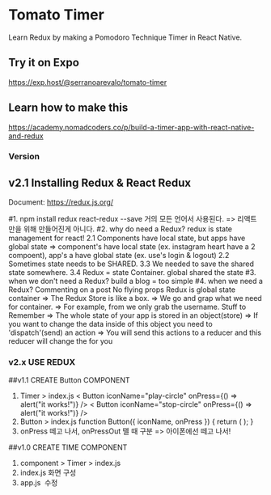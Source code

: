 # Tomato Timer
Learn Redux by making a Pomodoro Technique Timer in React Native.

## Try it on Expo

https://exp.host/@serranoarevalo/tomato-timer

## Learn how to make this

https://academy.nomadcoders.co/p/build-a-timer-app-with-react-native-and-redux

### Version
## v2.1 Installing Redux & React Redux

   Document: https://redux.js.org/

#1. npm install redux react-redux --save
    거의 모든 언어서 사용된다. => 리액트만을 위해 만들어진게 아니다.
#2. why do need a Redux? 
    redux is state management for react!
    2.1 Components have local state, but apps have global state
    => component's have local state (ex. instagram heart have a 2 compoent), app's a have global state (ex. use's login & logout)
    2.2 Sometimes state needs to be SHARED.
    3.3 We needed to save the shared state somewhere.
    3.4 Redux = state Container.
    global shared the state
#3. when we don't need a Redux?
    build a blog = too simple
#4. when we need a Redux?
    Commenting on a post
    No flying props
    Redux is global state container
    => The Redux Store is like a box.
    => We go and grap what we need for container.
    => For example, from <Navigation /> we only grab the username.
    Stuff to Remember
    => The whole state of your app is stored in an object(store)
    => If you want to change the data inside of this object you need to 'dispatch'(send) an action
    => You will send this actions to a reducer and this reducer will change the for you
    






### v2.x USE REDUX

##v1.1 CREATE Button COMPONENT
1. Timer > index.js
    <View style={styles.lower}>
                    < Button iconName="play-circle" onPress={() => alert("it works!")} />
                    < Button iconName="stop-circle" onPress={() => alert("it works!")} />
    </View>
2. Button > index.js
    function Button({ iconName, onPress }) {
        return (
            <TouchableOpacity onPressOut = {onPress}>
                <FontAwesome name={iconName} size={80} color="white" />
            </TouchableOpacity>
        );
    }
3. onPress 떼고 나서, onPressOut 뗄 때 구분 => 아이폰에선 떼고 나서!


##v1.0 CREATE TIME COMPONENT
1. component > Timer > index.js
2. index.js 화면 구성
3. app.js  수정
    
